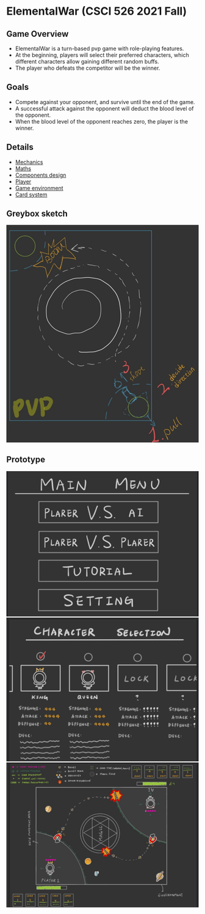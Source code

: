 # ElementalWar (CSCI 526 2021 Fall)

## Game Overview
- ElementalWar is a turn-based pvp game with role-playing features.
- At the beginning, players will select their preferred characters, which different characters allow gaining different random buffs.
- The player who defeats the competitor will be the winner.

## Goals
- Compete against your opponent, and survive until the end of the game.
- A successful attack against the opponent will deduct the blood level of the opponent.
- When the blood level of the opponent reaches zero, the player is the winner.

## Details
- [Mechanics](docs/mechanics.md)
- [Maths](docs/maths.md)
- [Components design](docs/components_design.md)
- [Player](docs/player.md)
- [Game environment](docs/game_environment.md)
- [Card system](docs/card_system.md)

## Greybox sketch
![sketch](docs/greybox_sketch.png)

## Prototype
![main menu](docs/main_menu.png)
![character selection](docs/character_selection.png)
![Play screen](docs/play_screen.png)
